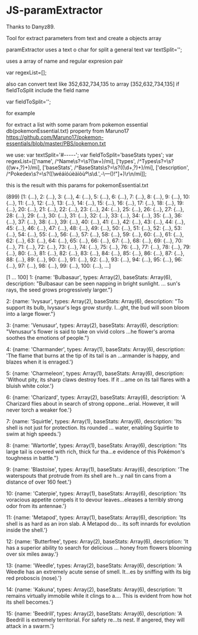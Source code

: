 # JS-paramExtractor

Thanks to Danyz89.

Tool for extract parameters from text and create a objects array 

paramExtractor uses a text o char for split a general text
var textSplit='';

uses a array of name and regular expresion pair

var regexList=[];

also can convert text like 352,632,734,135 to array [352,632,734,135] if fieldToSplit include the field name 

var fieldToSplit='';

for example

for extract a list with some param from pokemon essential db(pokemonEssential.txt) property from Maruno17 https://github.com/Maruno17/pokemon-essentials/blob/master/PBS/pokemon.txt

we use:
var textSplit='#-----';
var fieldToSplit='baseStats types';
var regexList=[['name', /^Name\s?=\s?(\w+)/mi],
	['types', /^Types\s?=\s?((\w+,?)+)/mi],
	['baseStats', /^BaseStats\s?=\s?((\d+,?)+)/mi],
	['description', /^Pokedex\s?=\s?([\wéáíóúèàìòùº\s\d\.\'\,\-\—\(\)\!\"]+)\r\n/mi]];
 
this is the result with this params for pokemonEssential.txt

(899) [1: {…}, 2: {…}, 3: {…}, 4: {…}, 5: {…}, 6: {…}, 7: {…}, 8: {…}, 9: {…}, 10: {…}, 11: {…}, 12: {…}, 13: {…}, 14: {…}, 15: {…}, 16: {…}, 17: {…}, 18: {…}, 19: {…}, 20: {…}, 21: {…}, 22: {…}, 23: {…}, 24: {…}, 25: {…}, 26: {…}, 27: {…}, 28: {…}, 29: {…}, 30: {…}, 31: {…}, 32: {…}, 33: {…}, 34: {…}, 35: {…}, 36: {…}, 37: {…}, 38: {…}, 39: {…}, 40: {…}, 41: {…}, 42: {…}, 43: {…}, 44: {…}, 45: {…}, 46: {…}, 47: {…}, 48: {…}, 49: {…}, 50: {…}, 51: {…}, 52: {…}, 53: {…}, 54: {…}, 55: {…}, 56: {…}, 57: {…}, 58: {…}, 59: {…}, 60: {…}, 61: {…}, 62: {…}, 63: {…}, 64: {…}, 65: {…}, 66: {…}, 67: {…}, 68: {…}, 69: {…}, 70: {…}, 71: {…}, 72: {…}, 73: {…}, 74: {…}, 75: {…}, 76: {…}, 77: {…}, 78: {…}, 79: {…}, 80: {…}, 81: {…}, 82: {…}, 83: {…}, 84: {…}, 85: {…}, 86: {…}, 87: {…}, 88: {…}, 89: {…}, 90: {…}, 91: {…}, 92: {…}, 93: {…}, 94: {…}, 95: {…}, 96: {…}, 97: {…}, 98: {…}, 99: {…}, 100: {…}, …]

[1 … 100]
1: {name: 'Bulbasaur', types: Array(2), baseStats: Array(6), description: "Bulbasaur can be seen napping in bright sunlight. … sun's rays, the seed grows progressively larger."}

2: {name: 'Ivysaur', types: Array(2), baseStats: Array(6), description: "To support its bulb, Ivysaur's legs grow sturdy. I…ght, the bud will soon bloom into a large flower."}

3: {name: 'Venusaur', types: Array(2), baseStats: Array(6), description: "Venusaur's flower is said to take on vivid colors …he flower's aroma soothes the emotions of people."}

4: {name: 'Charmander', types: Array(1), baseStats: Array(6), description: 'The flame that burns at the tip of its tail is an …armander is happy, and blazes when it is enraged.'}

5: {name: 'Charmeleon', types: Array(1), baseStats: Array(6), description: 'Without pity, its sharp claws destroy foes. If it …ame on its tail flares with a bluish white color.'}

6: {name: 'Charizard', types: Array(2), baseStats: Array(6), description: 'A Charizard flies about in search of strong oppone…erial. However, it will never torch a weaker foe.'}

7: {name: 'Squirtle', types: Array(1), baseStats: Array(6), description: 'Its shell is not just for protection. Its rounded … water, enabling Squirtle to swim at high speeds.'}

8: {name: 'Wartortle', types: Array(1), baseStats: Array(6), description: "Its large tail is covered with rich, thick fur tha…e evidence of this Pokémon's toughness in battle."}

9: {name: 'Blastoise', types: Array(1), baseStats: Array(6), description: 'The waterspouts that protrude from its shell are h…y nail tin cans from a distance of over 160 feet.'}

10: {name: 'Caterpie', types: Array(1), baseStats: Array(6), description: 'Its voracious appetite compels it to devour leaves…eleases a terribly strong odor from its antennae.'}

11: {name: 'Metapod', types: Array(1), baseStats: Array(6), description: 'Its shell is as hard as an iron slab. A Metapod do… its soft innards for evolution inside the shell.'}

12: {name: 'Butterfree', types: Array(2), baseStats: Array(6), description: 'It has a superior ability to search for delicious … honey from flowers blooming over six miles away.'}

13: {name: 'Weedle', types: Array(2), baseStats: Array(6), description: 'A Weedle has an extremely acute sense of smell. It…es by sniffing with its big red proboscis (nose).'}

14: {name: 'Kakuna', types: Array(2), baseStats: Array(6), description: 'It remains virtually immobile while it clings to a…. This is evident from how hot its shell becomes.'}

15: {name: 'Beedrill', types: Array(2), baseStats: Array(6), description: 'A Beedrill is extremely territorial. For safety re…ts nest. If angered, they will attack in a swarm.'}
